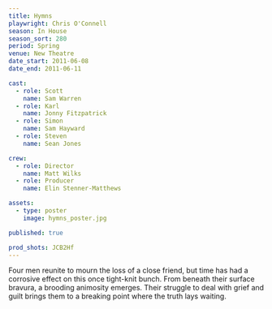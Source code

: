 ```yaml
---
title: Hymns
playwright: Chris O'Connell
season: In House
season_sort: 280
period: Spring
venue: New Theatre
date_start: 2011-06-08
date_end: 2011-06-11

cast:
  - role: Scott
    name: Sam Warren
  - role: Karl
    name: Jonny Fitzpatrick
  - role: Simon
    name: Sam Hayward
  - role: Steven
    name: Sean Jones

crew:
  - role: Director
    name: Matt Wilks
  - role: Producer
    name: Elin Stenner-Matthews

assets:
  - type: poster
    image: hymns_poster.jpg

published: true

prod_shots: JCB2Hf
---
```


Four men reunite to mourn the loss of a close friend, but time has had a corrosive effect on this once tight-knit bunch. From beneath their surface bravura, a brooding animosity emerges. Their struggle to deal with grief and guilt brings them to a breaking point where the truth lays waiting.
